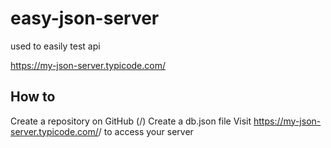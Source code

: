 # easy-json-server
used to easily test api 


https://my-json-server.typicode.com/

## How to
Create a repository on GitHub (<your-username>/<your-repo>)
Create a db.json file
Visit https://my-json-server.typicode.com/<your-username>/<your-repo> to access your server
